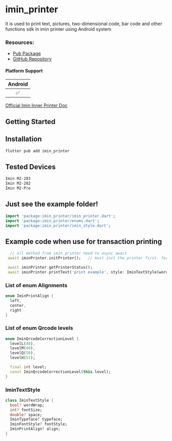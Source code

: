 # imin_printer

It is used to print text, pictures, two-dimensional code, bar code and other functions sdk in imin printer using Android system



### Resources:

- [Pub Package](https://pub.dev/packages/imin_printer)
- [GitHub Repository](https://github.com/iminsoftware/imin_printer)


#### Platform Support

| Android |
| :-----: | 
|   ✅   |


[Official Imin Inner Printer Doc](https://oss-sg.imin.sg/docs/en/PrinterSDK.html)

## Getting Started

## Installation  

```bash
flutter pub add imin_printer
```




## Tested Devices

```bash
Imin M2-203 
Imin M2-202
Imin M2-Pro
```

## Just see the example folder!

```dart
import 'package:imin_printer/imin_printer.dart';
import 'package:imin_printer/enums.dart';
import 'package:imin_printer/imin_style.dart';
```

## Example code when use for transaction printing

```dart 
  // all method from imin printer need to async await
 await iminPrinter.initPrinter();   // must init the printer first. for more exmaple.. pls refer to example tab.

 await iminPrinter.getPrinterStatus();
 await iminPrinter.printText('print example', style: IminTextStyle(wordWrap: true));
```

### List of enum Alignments
```dart
enum IminPrintAlign { 
  left, 
  center, 
  right 
}

```

### List of enum Qrcode levels
```dart
enum IminQrcodeCorrectionLevel {
  levelL(48),
  levelM(49),
  levelQ(50),
  levelH(51);

  final int level;
  const IminQrcodeCorrectionLevel(this.level);
}
```

### IminTextStyle
``` dart
class IminTextStyle {
  bool? wordWrap;
  int? fontSize;
  double? space;
  IminTypeface? typeface;
  IminFontStyle? fontStyle;
  IminPrintAlign? align;
}
```